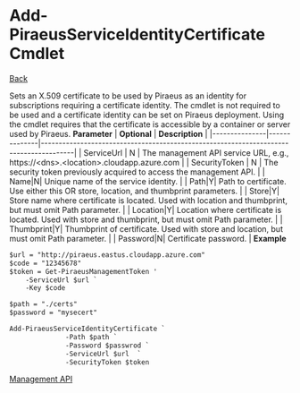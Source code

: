 ﻿

Add-PiraeusServiceIdentityCertificate Cmdlet
=====
[Back](MgmtApi.md)

Sets an X.509 certificate to be used by Piraeus as an identity for subscriptions requiring a certificate identity.  The cmdlet is not required to be used and a certificate identity can be set on Piraeus deployment.  Using the cmdlet requires that the certificate is accessible by a container or server used by Piraeus. 
**Parameter** | **Optional** | **Description**                                                                       |
|---------------|--------------|---------------------------------------------------------------------------------------|
| ServiceUrl    | N            | The management API service URL, e.g., https://\<dns\>.\<location\>.cloudapp.azure.com |
| SecurityToken | N            | The security token previously acquired to access the management API.                  |
| Name|N| Unique name of the service identity.                                                                                                                                              |
| Path|Y| Path to certificate. Use either this OR store, location, and thumbprint parameters.                                                                                                                                            |
| Store|Y| Store name where certificate is located. Used with location and thumbprint, but must omit Path parameter.                                                                                                                                           |
| Location|Y| Location where certificate is located. Used with store and thumbprint, but must omit Path parameter.                                                                                                                                            |
| Thumbprint|Y| Thumbprint of certificate. Used with store and location, but must omit Path parameter.                                                                                                                                         |
| Password|N| Certificate password.                                                                                                                                       |
**Example**

```diff
$url = "http://piraeus.eastus.cloudapp.azure.com"  
$code = "12345678"  
$token = Get-PiraeusManagementToken '
	-ServiceUrl $url `
	-Key $code 

$path = "./certs"
$password = "mysecert"

Add-PiraeusServiceIdentityCertificate `
              -Path $path `
              -Password $passwrod `
              -ServiceUrl $url  `
              -SecurityToken $token

```
[Management API](MgmtApi.md)

